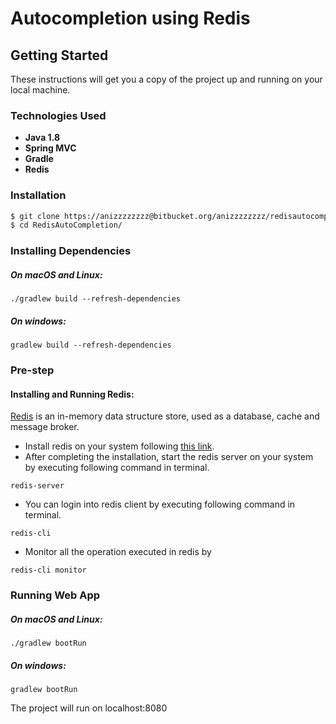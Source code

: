 # Autocompletion using Redis

## Getting Started

These instructions will get you a copy of the project up and running on your local machine. 

### Technologies Used
* **Java 1.8**
* **Spring MVC**
* **Gradle**
* **Redis**


### Installation
```sh
$ git clone https://anizzzzzzzz@bitbucket.org/anizzzzzzzz/redisautocompletion.git
$ cd RedisAutoCompletion/
```

### Installing Dependencies
##### On macOS and Linux:
``` 
./gradlew build --refresh-dependencies
``` 
##### On windows:
``` 
gradlew build --refresh-dependencies
```

### Pre-step
#### Installing and Running Redis:
[Redis](https://redis.io) is an in-memory data structure store, used as a database, cache and message broker. 
* Install redis on your system following [this link](https://redis.io/download).
* After completing the installation, start the redis server on your system by executing following command in terminal.
``` 
redis-server
```
* You can login into redis client by executing following command in terminal.
``` 
redis-cli
```
* Monitor all the operation executed in redis by
``` 
redis-cli monitor
```

### Running Web App
##### On macOS and Linux:
``` 
./gradlew bootRun
``` 
##### On windows:
``` 
gradlew bootRun
```
The project will run on localhost:8080
